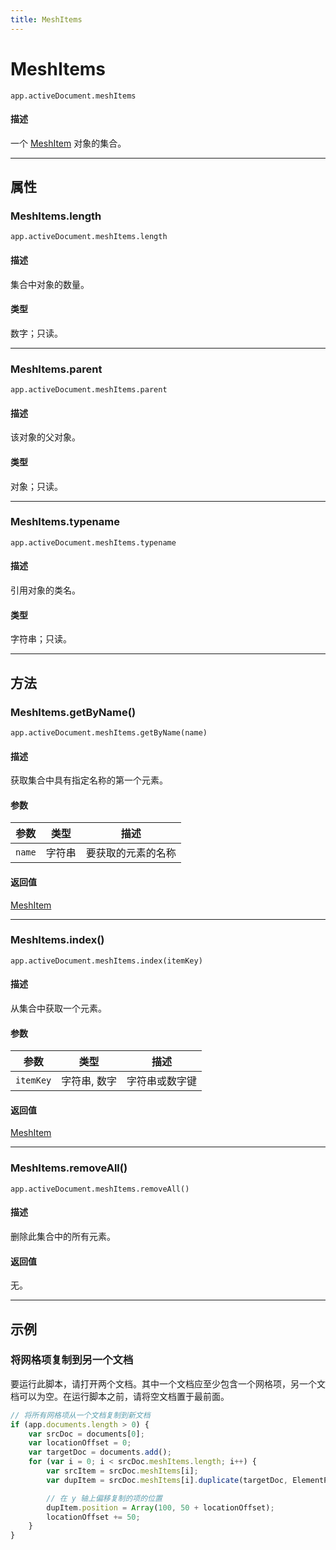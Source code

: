 ```yaml
---
title: MeshItems
---
```

# MeshItems

`app.activeDocument.meshItems`

#### 描述

一个 [MeshItem](.././MeshItem) 对象的集合。

---

## 属性

### MeshItems.length

`app.activeDocument.meshItems.length`

#### 描述

集合中对象的数量。

#### 类型

数字；只读。

---

### MeshItems.parent

`app.activeDocument.meshItems.parent`

#### 描述

该对象的父对象。

#### 类型

对象；只读。

---

### MeshItems.typename

`app.activeDocument.meshItems.typename`

#### 描述

引用对象的类名。

#### 类型

字符串；只读。

---

## 方法

### MeshItems.getByName()

`app.activeDocument.meshItems.getByName(name)`

#### 描述

获取集合中具有指定名称的第一个元素。

#### 参数

| 参数     | 类型   | 描述         |
| -------- | ------ | ------------------ |
| `name`   | 字符串 | 要获取的元素的名称 |

#### 返回值

[MeshItem](.././MeshItem)

---

### MeshItems.index()

`app.activeDocument.meshItems.index(itemKey)`

#### 描述

从集合中获取一个元素。

#### 参数

| 参数      | 类型     | 描述         |
| --------- | -------------- | ------------------ |
| `itemKey` | 字符串, 数字   | 字符串或数字键     |

#### 返回值

[MeshItem](.././MeshItem)

---

### MeshItems.removeAll()

`app.activeDocument.meshItems.removeAll()`

#### 描述

删除此集合中的所有元素。

#### 返回值

无。

---

## 示例

### 将网格项复制到另一个文档

要运行此脚本，请打开两个文档。其中一个文档应至少包含一个网格项，另一个文档可以为空。在运行脚本之前，请将空文档置于最前面。

```javascript
// 将所有网格项从一个文档复制到新文档
if (app.documents.length > 0) {
    var srcDoc = documents[0];
    var locationOffset = 0;
    var targetDoc = documents.add();
    for (var i = 0; i < srcDoc.meshItems.length; i++) {
        var srcItem = srcDoc.meshItems[i];
        var dupItem = srcDoc.meshItems[i].duplicate(targetDoc, ElementPlacement.PLACEATEND);

        // 在 y 轴上偏移复制的项的位置
        dupItem.position = Array(100, 50 + locationOffset);
        locationOffset += 50;
    }
}
```
